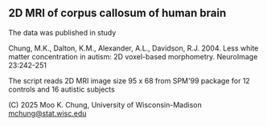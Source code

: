 ## 2D MRI of corpus callosum of human brain

The data was published in study 

Chung, M.K., Dalton, K.M., Alexander, A.L., Davidson, R.J. 2004. 
Less white matter concentration in autism: 2D voxel-based morphometry. NeuroImage 23:242-251

The script reads 2D MRI image size 95 x 68 from SPM'99 package for 12 controls and 16 autistic subjects

(C) 2025 Moo K. Chung, University of Wisconsin-Madison
mchung@stat.wisc.edu
